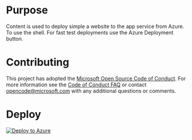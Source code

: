 # Purpose
Content is used to deploy simple a website to the app service from Azure. To use the shell. For fast test deployments use the Azure Deployment button.

# Contributing

This project has adopted the [Microsoft Open Source Code of Conduct](https://opensource.microsoft.com/codeofconduct/). For more information see the [Code of Conduct FAQ](https://opensource.microsoft.com/codeofconduct/faq/) or contact [opencode@microsoft.com](mailto:opencode@microsoft.com) with any additional questions or comments.


# Deploy

[![Deploy to Azure](http://azuredeploy.net/deploybutton.png)](https://azuredeploy.net/)

